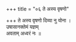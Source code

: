 +++
title = "०६ ते अस्य वृषणो"

+++
ते अस्य वृषणो दिव्या नु योना ।  
उषासानक्तेमं यज्ञम्  
अवताम् अध्वरं नः ॥